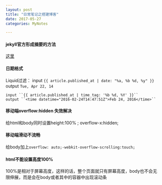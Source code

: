 ```yaml
---
layout: post
title: "日常笔记之搭建博客"
date: 2017-05-27
categories: MyNotes

---
```


#### jekyll官方形成摘要的方法
[这里](http://www.cnblogs.com/coderzh/p/jekyll-readmore.html)
#### 日期格式
Liquid过滤：
	input  ``{{ article.published_at | date: "%a, %b %d, %y" }}``
    output ``Tue, Apr 22, 14``

    input ``{{ article.published_at | time_tag: '%b %d, %Y' }}``
    output ``<time datetime="2016-02-24T14:47:51Z">Feb 24, 2016</time>``

#### 移动端overflow:hidden 失效解决
给html和body同时设置height:100% ; overflow-x:hidden;

#### 移动端滑动不流畅
给body加上``overflow: auto;-webkit-overflow-scrolling:touch;``

#### html不能设置高度100%
100%是相对于屏幕高度，这样的话，整个页面就只有屏幕高度，body也不会无限伸展，而是会在body或者其中的容器中出现滚动条
